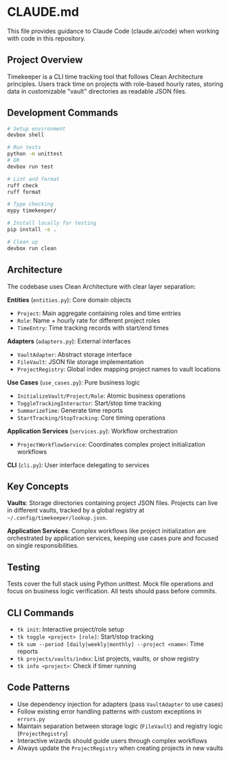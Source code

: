 # CLAUDE.md

This file provides guidance to Claude Code (claude.ai/code) when working with code in this repository.

## Project Overview

Timekeeper is a CLI time tracking tool that follows Clean Architecture principles. Users track time on projects with role-based hourly rates, storing data in customizable "vault" directories as readable JSON files.

## Development Commands

```bash
# Setup environment
devbox shell

# Run tests
python -m unittest
# OR
devbox run test

# Lint and format
ruff check
ruff format

# Type checking
mypy timekeeper/

# Install locally for testing
pip install -e .

# Clean up
devbox run clean
```

## Architecture

The codebase uses Clean Architecture with clear layer separation:

**Entities** (`entities.py`): Core domain objects
- `Project`: Main aggregate containing roles and time entries
- `Role`: Name + hourly rate for different project roles  
- `TimeEntry`: Time tracking records with start/end times

**Adapters** (`adapters.py`): External interfaces
- `VaultAdapter`: Abstract storage interface
- `FileVault`: JSON file storage implementation
- `ProjectRegistry`: Global index mapping project names to vault locations

**Use Cases** (`use_cases.py`): Pure business logic
- `InitializeVault/Project/Role`: Atomic business operations
- `ToggleTrackingInteractor`: Start/stop time tracking
- `SummarizeTime`: Generate time reports
- `StartTracking/StopTracking`: Core timing operations

**Application Services** (`services.py`): Workflow orchestration
- `ProjectWorkflowService`: Coordinates complex project initialization workflows

**CLI** (`cli.py`): User interface delegating to services

## Key Concepts

**Vaults**: Storage directories containing project JSON files. Projects can live in different vaults, tracked by a global registry at `~/.config/timekeeper/lookup.json`.

**Application Services**: Complex workflows like project initialization are orchestrated by application services, keeping use cases pure and focused on single responsibilities.

## Testing

Tests cover the full stack using Python unittest. Mock file operations and focus on business logic verification. All tests should pass before commits.

## CLI Commands

- `tk init`: Interactive project/role setup
- `tk toggle <project> [role]`: Start/stop tracking
- `tk sum --period [daily|weekly|monthly] --project <name>`: Time reports  
- `tk projects/vaults/index`: List projects, vaults, or show registry
- `tk info <project>`: Check if timer running

## Code Patterns

- Use dependency injection for adapters (pass `VaultAdapter` to use cases)
- Follow existing error handling patterns with custom exceptions in `errors.py`
- Maintain separation between storage logic (`FileVault`) and registry logic (`ProjectRegistry`)
- Interactive wizards should guide users through complex workflows
- Always update the `ProjectRegistry` when creating projects in new vaults